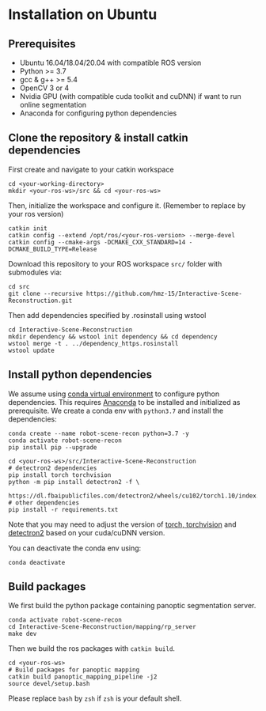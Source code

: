 # Installation on Ubuntu

## Prerequisites

- Ubuntu 16.04/18.04/20.04 with compatible ROS version
- Python >= 3.7
- gcc & g++ >= 5.4
- OpenCV 3 or 4
- Nvidia GPU (with compatible cuda toolkit and cuDNN) if want to run online segmentation
- Anaconda for configuring python dependencies

## Clone the repository & install catkin dependencies

First create and navigate to your catkin workspace

``` shell
cd <your-working-directory>
mkdir <your-ros-ws>/src && cd <your-ros-ws>
```

Then, initialize the workspace and configure it. (Remember to replace <your-ros-version> by your ros version)

``` shell
catkin init
catkin config --extend /opt/ros/<your-ros-version> --merge-devel 
catkin config --cmake-args -DCMAKE_CXX_STANDARD=14 -DCMAKE_BUILD_TYPE=Release
```
  
Download this repository to your ROS workspace `src/` folder with submodules via:

``` shell
cd src
git clone --recursive https://github.com/hmz-15/Interactive-Scene-Reconstruction.git
```

Then add dependencies specified by .rosinstall using wstool

``` shell
cd Interactive-Scene-Reconstruction
mkdir dependency && wstool init dependency && cd dependency
wstool merge -t . ../dependency_https.rosinstall
wstool update
```

## Install python dependencies

We assume using [conda virtual environment](https://conda.io/projects/conda/en/latest/user-guide/tasks/manage-environments.html#activating-an-environment) to configure python dependencies. This requires [Anaconda](https://www.anaconda.com/products/individual) to be installed and initialized as prerequisite. We create a conda env with `python3.7` and install the dependencies:

``` shell
conda create --name robot-scene-recon python=3.7 -y
conda activate robot-scene-recon
pip install pip --upgrade

cd <your-ros-ws>/src/Interactive-Scene-Reconstruction
# detectron2 dependencies
pip install torch torchvision
python -m pip install detectron2 -f \
  https://dl.fbaipublicfiles.com/detectron2/wheels/cu102/torch1.10/index.html
# other dependencies
pip install -r requirements.txt
```

Note that you may need to adjust the version of [torch, torchvision](https://pytorch.org/) and [detectron2](https://detectron2.readthedocs.io/en/latest/tutorials/install.html) based on your cuda/cuDNN version.

You can deactivate the conda env using:
``` shell
conda deactivate
```


## Build packages

We first build the python package containing panoptic segmentation server.
``` shell
conda activate robot-scene-recon
cd Interactive-Scene-Reconstruction/mapping/rp_server
make dev
```

Then we build the ros packages with `catkin build`.
``` shell
cd <your-ros-ws>
# Build packages for panoptic mapping
catkin build panoptic_mapping_pipeline -j2
source devel/setup.bash
```
Please replace `bash` by `zsh` if `zsh` is your default shell.
  